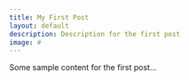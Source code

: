 ```yaml
---
title: My First Post
layout: default
description: Description for the first post
image: #
---
```


Some sample content for the first post...
